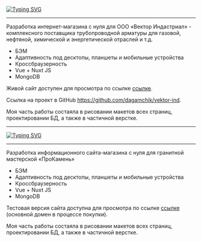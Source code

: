[![Typing SVG](https://readme-typing-svg.herokuapp.com?color=%2336BCF7&lines=Vektor-Industrial)](https://git.io/typing-svg)
<hr>
<p>Разработка интернет-магазина с нуля для ООО «Вектор Индастриал» - комплексного поставщика трубопроводной арматуры для газовой, нефтяной, химической и энергетической отраслей и т.д.</p>
<ul>
    <li>БЭМ</li>
    <li>Адаптивность под десктопы, планшеты и мобильные устройства</li>
    <li>Кроссбраузерность</li>
    <li>Vue + Nuxt JS</li>
    <li>MongoDB</li>
</ul>
<p>Живой сайт доступен для просмотра по ссылке <a href="https://vektor-ind.ru/">ссылке</a>.
<p>Ссылка на проект в GitHub <a href="https://github.com/dagamchik/vektor-ind">https://github.com/dagamchik/vektor-ind</a>.</p>
<p>Моя часть работы состаяла в рисовании макетов всех страниц, проектировании БД, а также в частичной верстке.</p>

<hr>

[![Typing SVG](https://readme-typing-svg.herokuapp.com?color=%2336BCF7&lines=ProKamen)](https://git.io/typing-svg)
<hr>
<p>Разработка информационного сайта-магазина с нуля для гранитной мастерской «ПроКамень»</p>
<ul>
    <li>БЭМ</li>
    <li>Адаптивность под десктопы, планшеты и мобильные устройства</li>
    <li>Кроссбраузерность</li>
    <li>Vue + Nuxt JS</li>
    <li>MongoDB</li>
</ul>
<p>Тестовая версия сайта доступна для просмотра по ссылке <a href="https://blue-website.na4u.ru/">ссылке</a> (основной домен в процессе покупки).</p>
<p>Моя часть работы состаяла в рисовании макетов всех страниц, проектировании БД, а также в частичной верстке.</p>

